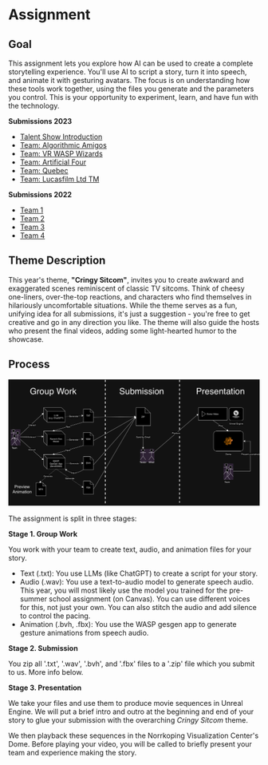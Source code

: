 # Assignment
## Goal

This assignment lets you explore how AI can be used to create a complete storytelling experience. You'll use AI to script a story, turn it into speech, and animate it with gesturing avatars. The focus is on understanding how these tools work together, using the files you generate and the parameters you control. This is your opportunity to experiment, learn, and have fun with the technology.

**Submissions 2023**

- [Talent Show Introduction](https://youtube.com/watch?v=GivcAqaoIQ4)
- [Team: Algorithmic Amigos](https://youtube.com/watch?v=RyWqAy3Yidk)
- [Team: VR WASP Wizards](https://youtube.com/watch?v=CeGuwhIivNY&t=16s)
- [Team: Artificial Four](https://youtube.com/watch?v=Obdmat3U7s0)
- [Team: Quebec](https://youtube.com/watch?v=dor8EfV6TeI&t=111s)
- [Team: Lucasfilm Ltd TM](https://youtube.com/watch?v=TppQ7tklMCQ)

**Submissions 2022**

- [Team 1](https://www.youtube.com/watch?v=IyaEcUJp6G8)
- [Team 2](https://www.youtube.com/watch?v=OJMNvtoPsfk)
- [Team 3](https://www.youtube.com/watch?v=3mwK3OCXH9k)
- [Team 4](https://www.youtube.com/watch?v=h8z85fxWz10)

## Theme Description

This year's theme, **"Cringy Sitcom"**, invites you to create awkward and exaggerated scenes reminiscent of classic TV sitcoms. Think of cheesy one-liners, over-the-top reactions, and characters who find themselves in hilariously uncomfortable situations. While the theme serves as a fun, unifying idea for all submissions, it's just a suggestion - you're free to get creative and go in any direction you like. The theme will also guide the hosts who present the final videos, adding some light-hearted humor to the showcase.

## Process

![](./assets/images/IMG_0118.png)

The assignment is split in three stages:

**Stage 1. Group Work**

You work with your team to create text, audio, and animation files for your story.

- Text (.txt): You use LLMs (like ChatGPT) to create a script for your story.
- Audio (.wav): You use a text-to-audio model to generate speech audio. This year, you will most likely use the model you trained for the pre-summer school assignment (on Canvas). You can use different voices for this, not just your own. You can also stitch the audio and add silence to control the pacing.
- Animation (.bvh, .fbx): You use the WASP gesgen app to generate gesture animations from speech audio.

**Stage 2. Submission**

You zip all '.txt', '.wav', '.bvh', and '.fbx' files to a '.zip' file which you submit to us. More info below.

**Stage 3. Presentation**

We take your files and use them to produce movie sequences in Unreal Engine. We will put a brief intro and outro at the beginning and end of your story to glue your submission with the overarching *Cringy Sitcom* theme.

We then playback these sequences in the Norrkoping Visualization Center's Dome. Before playing your video, you will be called to briefly present your team and experience making the story.
